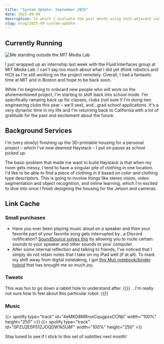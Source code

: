 ```yaml
---
title: "System Update: September 2025"
date: 2025-09-04
description: In which I evaluate the past month using tech-adjacent subtitles
slug: blog/2025-09-system-update
---
```

## Currently Running
![Me standing outside the MIT Media Lab](/media/me-at-MIT.webp)

I just wrapped up an internship last week with the Fluid Interfaces group at MIT Media Lab. I can't say too much about what I did yet (think robotics and HCI) as I'm still working on the project remotely. Overall, I had a fantastic time at MIT and in Boston and hope to be back soon.

While I'm beginning to onboard new people who will work on the aforementioned project, I'm starting to shift back into school mode. I'm specifically ramping back up for classes, clubs (not sure if I'm doing two engineering clubs this year – we'll see), and...grad school applications. It's a very dynamic time in my life and I'm returning back to California with a lot of gratitude for the past and excitement about the future.

## Background Services
I'm (very slowly) finishing up the 3D-printable housing for a personal project – which I've now deemed Haystack – I put on pause as school picked up.

The basic problem that made me want to build Haystack is that when my room gets messy, I tend to have a singular pile of clothing in one location. I'd like to be able to find a piece of clothing in it based on color and clothing type descriptors. This is going to involve things like stereo vision, video segmentation and object recognition, and online learning, which I'm excited to dive into once I finish designing the housing for the Jetson and cameras.

## Link Cache
### Small purchases
- Have you ever been playing music aloud on a speaker and then your favorite part of your favorite song gets interrupted by...a Discord notification? [SoundSource solves this](https://rogueamoeba.com/soundsource/) by allowing you to route certain sounds to your speaker and other sounds to your computer.
- After some internal reflection and talking to friends, I've noticed that I simply do not retain notes that I take on my iPad well (if at all). To mark my shift away from digital notetaking, I got [this Muji notebook/binder hybrid](https://www.muji.us/collections/paper-goods/products/loose-leaf-papers-kraft-binder-naba0s?variant=40606680809662) that has brought me so much joy.
### Tweets
This was fun to go down a rabbit hole to understand after.
{{<x user="meawoppl" id="1962180128110461000">}}
...I'm really not sure how to feel about this particular robot.
{{<x user="aaronistan" id="1949862617872478664">}}

### Music
{{< spotify type="track" id="4eMKD8MRroxCqugpsxCCNb" width="100%" height="250" >}}
{{< spotify type="track" id="0PZU2E5P51ZJOQDW1k5U8F" width="100%" height="250" >}}



Stay tuned to see if I stick to this set of subtitles next month!